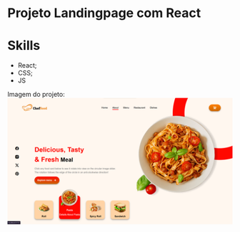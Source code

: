 # Projeto Landingpage com React

# Skills

- React;
- CSS;
- JS

Imagem do projeto:
![cheffood](image.png)